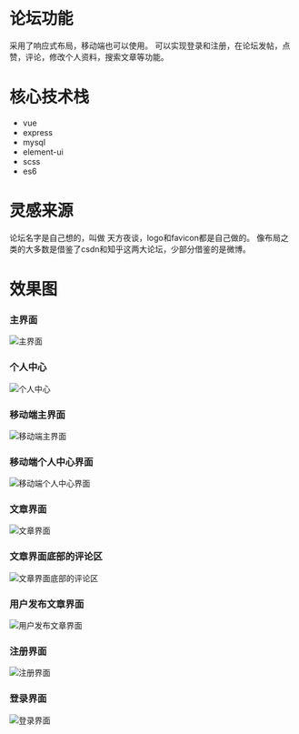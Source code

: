 # 论坛功能
采用了响应式布局，移动端也可以使用。
可以实现登录和注册，在论坛发帖，点赞，评论，修改个人资料，搜索文章等功能。

# 核心技术栈
- vue
- express
- mysql
- element-ui
- scss
- es6

# 灵感来源
论坛名字是自己想的，叫做 天方夜谈，logo和favicon都是自己做的。
像布局之类的大多数是借鉴了csdn和知乎这两大论坛，少部分借鉴的是微博。

# 效果图


### 主界面
![主界面](https://github.com/dearDreamWeb/blogSystem/blob/master/upload/images/1.png)

### 个人中心
![个人中心](https://github.com/dearDreamWeb/blogSystem/blob/master/upload/images/2.png)

### 移动端主界面
![移动端主界面](https://github.com/dearDreamWeb/blogSystem/blob/master/upload/images/8.png)

### 移动端个人中心界面
![移动端个人中心界面](https://github.com/dearDreamWeb/blogSystem/blob/master/upload/images/9.png)

### 文章界面
![文章界面](https://github.com/dearDreamWeb/blogSystem/blob/master/upload/images/3.png)

### 文章界面底部的评论区
![文章界面底部的评论区](https://github.com/dearDreamWeb/blogSystem/blob/master/upload/images/4.png)

### 用户发布文章界面
![用户发布文章界面](https://github.com/dearDreamWeb/blogSystem/blob/master/upload/images/5.png)

### 注册界面
![注册界面](https://github.com/dearDreamWeb/blogSystem/blob/master/upload/images/6.png)

### 登录界面
![登录界面](https://github.com/dearDreamWeb/blogSystem/blob/master/upload/images/7.png)

